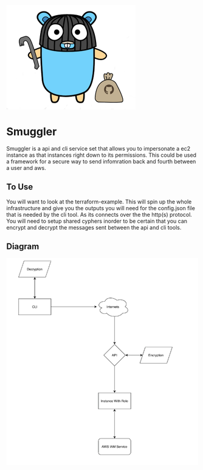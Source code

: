 ![Image](images/gopher.png)

# Smuggler
Smuggler is a api and cli service set that allows you to impersonate a ec2 instance as that instances right down to its permissions.
This could be used a framework for a secure way to send infomration back and fourth between a user and aws. 

## To Use
You will want to look at the terraform-example. This will spin up the whole infrastructure and give you the outputs you will need for the config.json file 
that is needed by the cli tool. As its connects over the the http(s) protocol. You will need to setup shared cyphers inorder to be certain that you can encrypt and
decrypt the messages sent between the api and cli tools. 


## Diagram
![Image](images/diagram.png)
